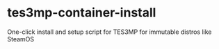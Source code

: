 # tes3mp-container-install
One-click install and setup script for TES3MP for immutable distros like SteamOS
